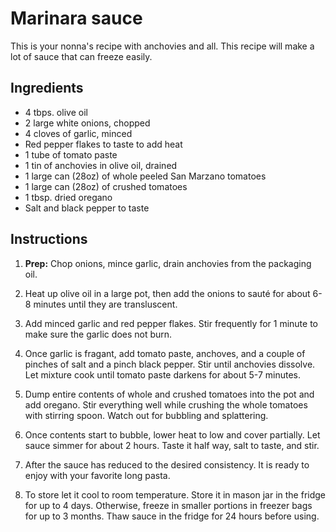 # Marinara sauce

This is your nonna's recipe with anchovies and all. This recipe will make a lot of sauce that can freeze easily.


## Ingredients

- 4 tbps. olive oil
- 2 large white onions, chopped
- 4 cloves of garlic, minced
- Red pepper flakes to taste to add heat
- 1 tube of tomato paste
- 1 tin of anchovies in olive oil, drained
- 1 large can (28oz) of whole peeled San Marzano tomatoes
- 1 large can (28oz) of crushed tomatoes
- 1 tbsp. dried oregano
- Salt and black pepper to taste

## Instructions

1. **Prep:** Chop onions, mince garlic, drain anchovies from the packaging oil.

2. Heat up olive oil in a large pot, then add the onions to sauté for about 6-8 minutes until they are transluscent.

3. Add minced garlic and red pepper flakes. Stir frequently for 1 minute to make sure the garlic does not burn.

4. Once garlic is fragant, add tomato paste, anchoves, and a couple of pinches of salt and a pinch black pepper. Stir until anchovies dissolve. Let mixture cook until tomato paste darkens for about 5-7 minutes.

5. Dump entire contents of whole and crushed tomatoes into the pot and add oregano. Stir everything well while crushing the whole tomatoes with stirring spoon. Watch out for bubbling and splattering.

6. Once contents start to bubble, lower heat to low and cover partially. Let sauce simmer for about 2 hours. Taste it half way, salt to taste, and stir. 

7. After the sauce has reduced to the desired consistency. It is ready to enjoy with your favorite long pasta.

8. To store let it cool to room temperature. Store it in mason jar in the fridge for up to 4 days. Otherwise, freeze in smaller portions in freezer bags for up to 3 months. Thaw sauce in the fridge for 24 hours before using.